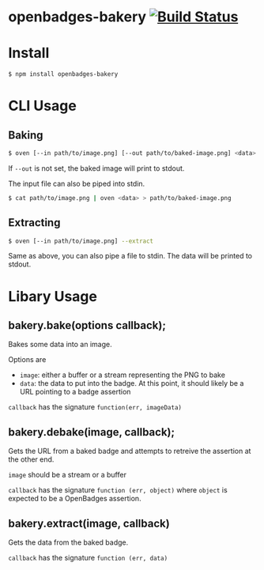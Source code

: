 # openbadges-bakery [![Build Status](https://secure.travis-ci.org/mozilla/openbadges-bakery.png)](http://travis-ci.org/mozilla/openbadges-bakery)

# Install
```bash
$ npm install openbadges-bakery
```
# CLI Usage

## Baking

```bash
$ oven [--in path/to/image.png] [--out path/to/baked-image.png] <data>
```
If `--out` is not set, the baked image will print to stdout.

The input file can also be piped into stdin.

```bash
$ cat path/to/image.png | oven <data> > path/to/baked-image.png
```
## Extracting

```bash
$ oven [--in path/to/image.png] --extract
```

Same as above,  you can also pipe a file to stdin. The data will be printed to stdout.

# Libary Usage

## bakery.bake(options callback);

Bakes some data into an image.

Options are
- `image`: either a buffer or a stream representing the PNG to bake
- `data`: the data to put into the badge. At this point, it should likely be a URL pointing to a badge assertion

`callback` has the signature `function(err, imageData)`

## bakery.debake(image, callback);

Gets the URL from a baked badge and attempts to retreive the assertion
at the other end.

`image` should be a stream or a buffer

`callback` has the signature `function (err, object)` where `object` is expected to be a OpenBadges assertion.

## bakery.extract(image, callback)

Gets the data from the baked badge.

`callback` has the signature `function (err, data)`

